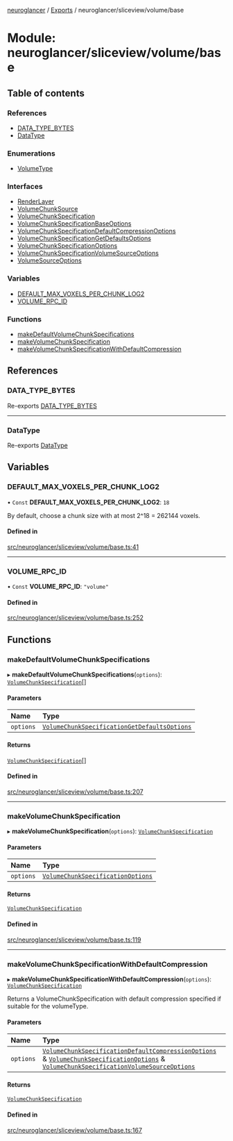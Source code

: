 [neuroglancer](../README.md) / [Exports](../modules.md) / neuroglancer/sliceview/volume/base

# Module: neuroglancer/sliceview/volume/base

## Table of contents

### References

- [DATA\_TYPE\_BYTES](neuroglancer_sliceview_volume_base.md#data_type_bytes)
- [DataType](neuroglancer_sliceview_volume_base.md#datatype)

### Enumerations

- [VolumeType](../enums/neuroglancer_sliceview_volume_base.VolumeType.md)

### Interfaces

- [RenderLayer](../interfaces/neuroglancer_sliceview_volume_base.RenderLayer.md)
- [VolumeChunkSource](../interfaces/neuroglancer_sliceview_volume_base.VolumeChunkSource.md)
- [VolumeChunkSpecification](../interfaces/neuroglancer_sliceview_volume_base.VolumeChunkSpecification.md)
- [VolumeChunkSpecificationBaseOptions](../interfaces/neuroglancer_sliceview_volume_base.VolumeChunkSpecificationBaseOptions.md)
- [VolumeChunkSpecificationDefaultCompressionOptions](../interfaces/neuroglancer_sliceview_volume_base.VolumeChunkSpecificationDefaultCompressionOptions.md)
- [VolumeChunkSpecificationGetDefaultsOptions](../interfaces/neuroglancer_sliceview_volume_base.VolumeChunkSpecificationGetDefaultsOptions.md)
- [VolumeChunkSpecificationOptions](../interfaces/neuroglancer_sliceview_volume_base.VolumeChunkSpecificationOptions.md)
- [VolumeChunkSpecificationVolumeSourceOptions](../interfaces/neuroglancer_sliceview_volume_base.VolumeChunkSpecificationVolumeSourceOptions.md)
- [VolumeSourceOptions](../interfaces/neuroglancer_sliceview_volume_base.VolumeSourceOptions.md)

### Variables

- [DEFAULT\_MAX\_VOXELS\_PER\_CHUNK\_LOG2](neuroglancer_sliceview_volume_base.md#default_max_voxels_per_chunk_log2)
- [VOLUME\_RPC\_ID](neuroglancer_sliceview_volume_base.md#volume_rpc_id)

### Functions

- [makeDefaultVolumeChunkSpecifications](neuroglancer_sliceview_volume_base.md#makedefaultvolumechunkspecifications)
- [makeVolumeChunkSpecification](neuroglancer_sliceview_volume_base.md#makevolumechunkspecification)
- [makeVolumeChunkSpecificationWithDefaultCompression](neuroglancer_sliceview_volume_base.md#makevolumechunkspecificationwithdefaultcompression)

## References

### DATA\_TYPE\_BYTES

Re-exports [DATA_TYPE_BYTES](neuroglancer_util_data_type.md#data_type_bytes)

___

### DataType

Re-exports [DataType](../enums/neuroglancer_util_data_type.DataType.md)

## Variables

### DEFAULT\_MAX\_VOXELS\_PER\_CHUNK\_LOG2

• `Const` **DEFAULT\_MAX\_VOXELS\_PER\_CHUNK\_LOG2**: ``18``

By default, choose a chunk size with at most 2^18 = 262144 voxels.

#### Defined in

[src/neuroglancer/sliceview/volume/base.ts:41](https://github.com/ActiveBrainAtlas2/neuroglancer/blob/91617476/src/neuroglancer/sliceview/volume/base.ts#L41)

___

### VOLUME\_RPC\_ID

• `Const` **VOLUME\_RPC\_ID**: ``"volume"``

#### Defined in

[src/neuroglancer/sliceview/volume/base.ts:252](https://github.com/ActiveBrainAtlas2/neuroglancer/blob/91617476/src/neuroglancer/sliceview/volume/base.ts#L252)

## Functions

### makeDefaultVolumeChunkSpecifications

▸ **makeDefaultVolumeChunkSpecifications**(`options`): [`VolumeChunkSpecification`](../interfaces/neuroglancer_sliceview_volume_base.VolumeChunkSpecification.md)[]

#### Parameters

| Name | Type |
| :------ | :------ |
| `options` | [`VolumeChunkSpecificationGetDefaultsOptions`](../interfaces/neuroglancer_sliceview_volume_base.VolumeChunkSpecificationGetDefaultsOptions.md) |

#### Returns

[`VolumeChunkSpecification`](../interfaces/neuroglancer_sliceview_volume_base.VolumeChunkSpecification.md)[]

#### Defined in

[src/neuroglancer/sliceview/volume/base.ts:207](https://github.com/ActiveBrainAtlas2/neuroglancer/blob/91617476/src/neuroglancer/sliceview/volume/base.ts#L207)

___

### makeVolumeChunkSpecification

▸ **makeVolumeChunkSpecification**(`options`): [`VolumeChunkSpecification`](../interfaces/neuroglancer_sliceview_volume_base.VolumeChunkSpecification.md)

#### Parameters

| Name | Type |
| :------ | :------ |
| `options` | [`VolumeChunkSpecificationOptions`](../interfaces/neuroglancer_sliceview_volume_base.VolumeChunkSpecificationOptions.md) |

#### Returns

[`VolumeChunkSpecification`](../interfaces/neuroglancer_sliceview_volume_base.VolumeChunkSpecification.md)

#### Defined in

[src/neuroglancer/sliceview/volume/base.ts:119](https://github.com/ActiveBrainAtlas2/neuroglancer/blob/91617476/src/neuroglancer/sliceview/volume/base.ts#L119)

___

### makeVolumeChunkSpecificationWithDefaultCompression

▸ **makeVolumeChunkSpecificationWithDefaultCompression**(`options`): [`VolumeChunkSpecification`](../interfaces/neuroglancer_sliceview_volume_base.VolumeChunkSpecification.md)

Returns a VolumeChunkSpecification with default compression specified if suitable for the
volumeType.

#### Parameters

| Name | Type |
| :------ | :------ |
| `options` | [`VolumeChunkSpecificationDefaultCompressionOptions`](../interfaces/neuroglancer_sliceview_volume_base.VolumeChunkSpecificationDefaultCompressionOptions.md) & [`VolumeChunkSpecificationOptions`](../interfaces/neuroglancer_sliceview_volume_base.VolumeChunkSpecificationOptions.md) & [`VolumeChunkSpecificationVolumeSourceOptions`](../interfaces/neuroglancer_sliceview_volume_base.VolumeChunkSpecificationVolumeSourceOptions.md) |

#### Returns

[`VolumeChunkSpecification`](../interfaces/neuroglancer_sliceview_volume_base.VolumeChunkSpecification.md)

#### Defined in

[src/neuroglancer/sliceview/volume/base.ts:167](https://github.com/ActiveBrainAtlas2/neuroglancer/blob/91617476/src/neuroglancer/sliceview/volume/base.ts#L167)
